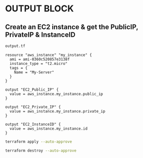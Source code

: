 # OUTPUT BLOCK

## Create an EC2 instance & get the PublicIP, PrivateIP & InstanceID
```sh
output.tf
```
```hcl
resource "aws_instance" "my_instance" {
  ami = ami-0360c520857e3138f
  instance_type = "t2.micro"
  tags = {
    Name = "My-Server"
  }
}

output "EC2_Public_IP" {
  value = aws_instance.my_instance.public_ip
}

output "EC2_Private_IP" {
  value = aws_instance.my_instance.private_ip
}

output "EC2_InstanceID" {
  value = aws_instance.my_instance.id
}
```
```sh
terraform apply --auto-approve
```
```sh
terraform destroy --auto-approve
```
